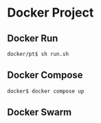# Docker Project

## Docker Run
```shell
docker/pt$ sh run.sh 
```

## Docker Compose
```shell
docker$ docker compose up
```

## Docker Swarm
```shell
